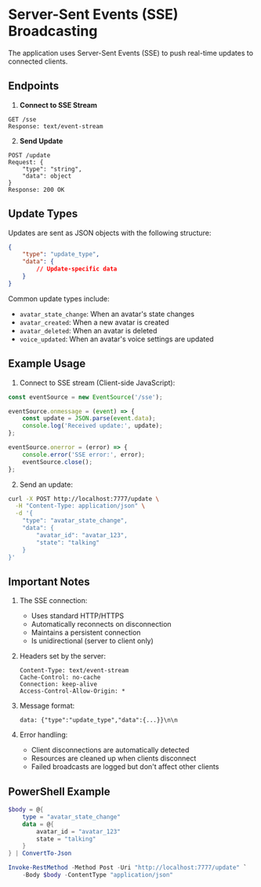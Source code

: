# Server-Sent Events (SSE) Broadcasting

The application uses Server-Sent Events (SSE) to push real-time updates to connected clients.

## Endpoints

1. **Connect to SSE Stream**
```http
GET /sse
Response: text/event-stream
```

2. **Send Update**
```http
POST /update
Request: {
    "type": "string",
    "data": object
}
Response: 200 OK
```

## Update Types

Updates are sent as JSON objects with the following structure:
```json
{
    "type": "update_type",
    "data": {
        // Update-specific data
    }
}
```

Common update types include:
- `avatar_state_change`: When an avatar's state changes
- `avatar_created`: When a new avatar is created
- `avatar_deleted`: When an avatar is deleted
- `voice_updated`: When an avatar's voice settings are updated

## Example Usage

1. Connect to SSE stream (Client-side JavaScript):
```javascript
const eventSource = new EventSource('/sse');

eventSource.onmessage = (event) => {
    const update = JSON.parse(event.data);
    console.log('Received update:', update);
};

eventSource.onerror = (error) => {
    console.error('SSE error:', error);
    eventSource.close();
};
```

2. Send an update:
```bash
curl -X POST http://localhost:7777/update \
  -H "Content-Type: application/json" \
  -d '{
    "type": "avatar_state_change",
    "data": {
        "avatar_id": "avatar_123",
        "state": "talking"
    }
}'
```

## Important Notes

1. The SSE connection:
   - Uses standard HTTP/HTTPS
   - Automatically reconnects on disconnection
   - Maintains a persistent connection
   - Is unidirectional (server to client only)

2. Headers set by the server:
   ```http
   Content-Type: text/event-stream
   Cache-Control: no-cache
   Connection: keep-alive
   Access-Control-Allow-Origin: *
   ```

3. Message format:
   ```
   data: {"type":"update_type","data":{...}}\n\n
   ```

4. Error handling:
   - Client disconnections are automatically detected
   - Resources are cleaned up when clients disconnect
   - Failed broadcasts are logged but don't affect other clients

## PowerShell Example

```powershell
$body = @{
    type = "avatar_state_change"
    data = @{
        avatar_id = "avatar_123"
        state = "talking"
    }
} | ConvertTo-Json

Invoke-RestMethod -Method Post -Uri "http://localhost:7777/update" `
    -Body $body -ContentType "application/json"
``` 